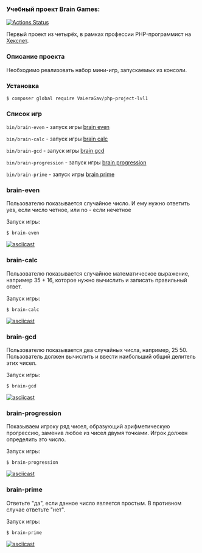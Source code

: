 ### Учебный проект Brain Games:
[![Actions Status](https://github.com/VaLeraGav/php-project-lvl1/workflows/hexlet-check/badge.svg)](https://github.com/VaLeraGav/php-project-lvl1/actions)

Первый проект из четырёх, в рамках профессии PHP-программист на [Хекслет](https://ru.hexlet.io/professions/php).

### Описание проекта
Необходимо реализовать набор мини-игр, запускаемых из консоли.
### Установка
```
$ composer global require VaLeraGav/php-project-lvl1
```
### Список игр
`bin/brain-even` - запуск игры [brain even](#brain-even)

`bin/brain-calc` - запуск игры [brain calc](#brain-calc)

`bin/brain-gcd` - запуск игры [brain gcd](#brain-gcd)

`bin/brain-progression` - запуск игры [brain progression](#brain-progression)

`bin/brain-prime` - запуск игры [brain prime](#brain-prime)


### brain-even
Пользователю показывается случайное число. И ему нужно ответить yes, если число четное, или no - если нечетное

Запуск игры:

```
$ brain-even
```
[![asciicast](https://asciinema.org/a/jxH7WvK4UfbEiftqeS5Z9N8yf.svg)](https://asciinema.org/a/jxH7WvK4UfbEiftqeS5Z9N8yf)
### brain-calc
Пользователю показывается случайное математическое выражение, например 35 + 16, которое нужно вычислить и записать правильный ответ.
 
Запуск игры:

```
$ brain-calc
```
[![asciicast](https://asciinema.org/a/Rej84BMaJNOOLKpqWBJcVKGpF.svg)](https://asciinema.org/a/Rej84BMaJNOOLKpqWBJcVKGpF)
### brain-gcd
Пользователю показывается два случайных числа, например, 25 50. Пользователь должен вычислить и ввести наибольший общий делитель этих чисел.

Запуск игры:

```
$ brain-gcd
```
[![asciicast](https://asciinema.org/a/CBTWOQqQTNBMCnVaJsEaQCkWT.svg)](https://asciinema.org/a/CBTWOQqQTNBMCnVaJsEaQCkWT)
### brain-progression
Показываем игроку ряд чисел, образующий арифметическую прогрессию, заменив любое из чисел двумя точками. Игрок должен определить это число.

Запуск игры:

```
$ brain-progression
```
[![asciicast](https://asciinema.org/a/5uwyl9UncQanCVV0bcSJyrQhB.svg)](https://asciinema.org/a/5uwyl9UncQanCVV0bcSJyrQhB)
### brain-prime
Ответьте "да", если данное число является простым. В противном случае ответьте "нет".

Запуск игры:
```
$ brain-prime
```
[![asciicast](https://asciinema.org/a/qK4MsU6czrxyp5L2nIuBrUQIf.svg)](https://asciinema.org/a/qK4MsU6czrxyp5L2nIuBrUQIf)

